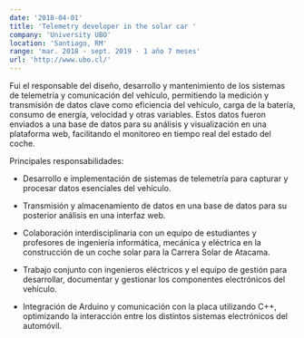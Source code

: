 ```yaml
---
date: '2018-04-01'
title: 'Telemetry developer in the solar car '
company: 'University UBO'
location: 'Santiago, RM'
range: 'mar. 2018 - sept. 2019 · 1 año 7 meses'
url: 'http://www.ubo.cl/'
---
```


Fui el responsable del diseño, desarrollo y mantenimiento de los sistemas de telemetría y comunicación del vehículo, permitiendo la medición y transmisión de datos clave como eficiencia del vehículo, carga de la batería, consumo de energía, velocidad y otras variables. Estos datos fueron enviados a una base de datos para su análisis y visualización en una plataforma web, facilitando el monitoreo en tiempo real del estado del coche.

Principales responsabilidades:

- Desarrollo e implementación de sistemas de telemetría para capturar y procesar datos esenciales del vehículo.

- Transmisión y almacenamiento de datos en una base de datos para su posterior análisis en una interfaz web.

- Colaboración interdisciplinaria con un equipo de estudiantes y profesores de ingeniería informática, mecánica y eléctrica en la construcción de un coche solar para la Carrera Solar de Atacama.

- Trabajo conjunto con ingenieros eléctricos y el equipo de gestión para desarrollar, documentar y gestionar los componentes electrónicos del vehículo.

- Integración de Arduino y comunicación con la placa utilizando C++, optimizando la interacción entre los distintos sistemas electrónicos del automóvil.
